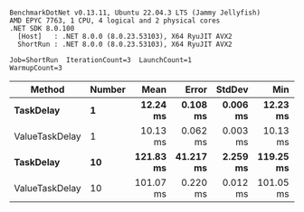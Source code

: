 ```

BenchmarkDotNet v0.13.11, Ubuntu 22.04.3 LTS (Jammy Jellyfish)
AMD EPYC 7763, 1 CPU, 4 logical and 2 physical cores
.NET SDK 8.0.100
  [Host]   : .NET 8.0.0 (8.0.23.53103), X64 RyuJIT AVX2
  ShortRun : .NET 8.0.0 (8.0.23.53103), X64 RyuJIT AVX2

Job=ShortRun  IterationCount=3  LaunchCount=1  
WarmupCount=3  

```
| Method         | Number | Mean      | Error     | StdDev   | Min       | Max       | Allocated |
|--------------- |------- |----------:|----------:|---------:|----------:|----------:|----------:|
| **TaskDelay**      | **1**      |  **12.24 ms** |  **0.108 ms** | **0.006 ms** |  **12.23 ms** |  **12.24 ms** |     **352 B** |
| ValueTaskDelay | 1      |  10.13 ms |  0.062 ms | 0.003 ms |  10.13 ms |  10.13 ms |     192 B |
| **TaskDelay**      | **10**     | **121.83 ms** | **41.217 ms** | **2.259 ms** | **119.25 ms** | **123.46 ms** |    **2053 B** |
| ValueTaskDelay | 10     | 101.07 ms |  0.220 ms | 0.012 ms | 101.05 ms | 101.08 ms |     381 B |

